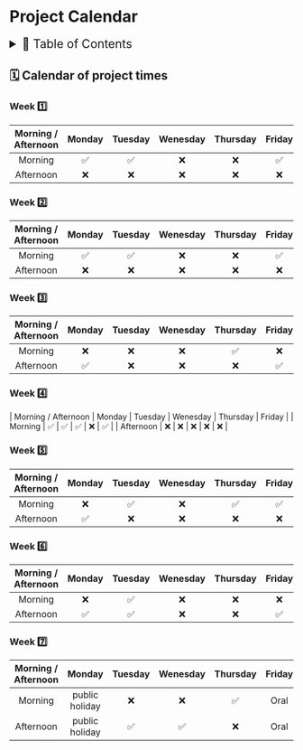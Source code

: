 # Project Calendar

<details>
<summary style="font-size:150%">
  📖 Table of Contents
</summary>

- [Project Calendar](#project-calendar)
  - [🗓️ Calendar of project times](#️-calendar-of-project-times)
    - [Week 1️⃣](#week-1️⃣)
    - [Week 2️⃣](#week-2️⃣)
    - [Week 3️⃣](#week-3️⃣)
    - [Week 4️⃣](#week-4️⃣)
    - [Week 5️⃣](#week-5️⃣)
    - [Week 6️⃣](#week-6️⃣)
    - [Week 7️⃣](#week-7️⃣)

</details>

## 🗓️ Calendar of project times

### Week 1️⃣

| Morning / Afternoon  | Monday | Tuesday | Wenesday | Thursday | Friday |
| :-----: | :----: | :-----: | :------: | :------: | :----: |
| Morning   | ✅ | ✅ | ❌ | ❌ | ✅ |
| Afternoon | ❌ | ❌ | ❌ | ❌ | ❌ |

### Week 2️⃣

| Morning / Afternoon  | Monday | Tuesday | Wenesday | Thursday | Friday |
| :-----: | :----: | :-----: | :------: | :------: | :----: |
| Morning   | ✅ | ✅ | ❌ | ❌ | ✅ |
| Afternoon | ❌ | ❌ | ❌ | ❌ | ❌ |

### Week 3️⃣

| Morning / Afternoon | Monday | Tuesday | Wenesday | Thursday | Friday |
| :-----: | :----: | :-----: | :------: | :------: | :----: |
| Morning   | ❌ | ❌ | ❌ | ✅ | ❌ |
| Afternoon | ✅ | ❌ | ❌ | ❌ | ✅ |

### Week 4️⃣

| Morning / Afternoon | Monday | Tuesday | Wenesday | Thursday | Friday |
| Morning   | ✅ | ✅ | ✅ | ❌ | ✅ |
| Afternoon | ❌ | ❌ | ❌ | ❌ | ❌ |

### Week 5️⃣

| Morning / Afternoon | Monday | Tuesday | Wenesday | Thursday | Friday |
| :-----: | :----: | :-----: | :------: | :------: | :----: |
| Morning   | ❌ | ✅ | ❌ | ✅ | ✅ |
| Afternoon | ✅ | ❌ | ❌ | ❌ | ❌ |

### Week 6️⃣

| Morning / Afternoon | Monday | Tuesday | Wenesday | Thursday | Friday |
| :-----: | :----: | :-----: | :------: | :------: | :----: |
| Morning   | ❌ | ✅ | ❌ | ❌ | ❌ |
| Afternoon | ✅ | ✅ | ❌ | ❌ | ✅ |

### Week 7️⃣

| Morning / Afternoon | Monday | Tuesday | Wenesday | Thursday | Friday |
| :-----: | :----: | :-----: | :------: | :------: | :----: |
| Morning   | public holiday | ❌ | ❌ | ✅ | Oral |
| Afternoon | public holiday | ✅ | ✅ | ❌ | Oral |
